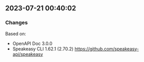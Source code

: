 

## 2023-07-21 00:40:02
### Changes
Based on:
- OpenAPI Doc 3.0.0 
- Speakeasy CLI 1.62.1 (2.70.2) https://github.com/speakeasy-api/speakeasy